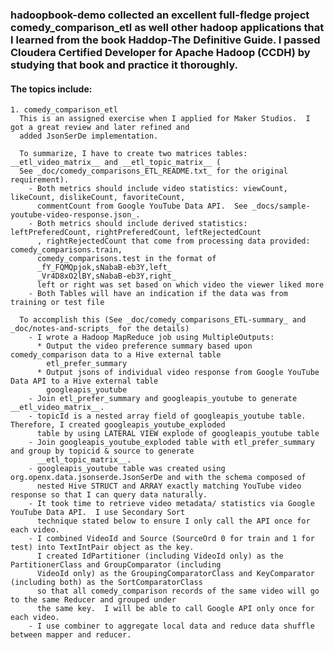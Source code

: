 ### hadoopbook-demo collected an excellent full-fledge project comedy_comparison_etl as well other hadoop applications that I learned from the book Haddop-The Definitive Guide.  I passed Cloudera Certified Developer for Apache Hadoop (CCDH) by studying that book and practice it thoroughly.
#### The topics include:
    1. comedy_comparison_etl
      This is an assigned exercise when I applied for Maker Studios.  I got a great review and later refined and 
      added JsonSerDe implementation.  
       
      To summarize, I have to create two matrices tables: __etl_video_matrix__ and __etl_topic_matrix__ (
      See _doc/comedy_comparisons_ETL_README.txt_ for the original requirement). 
        - Both metrics should include video statistics: viewCount, likeCount, dislikeCount, favoriteCount, 
          commentCount from Google YouTube Data API.  See _docs/sample-youtube-video-response.json_.
        - Both metrics should include derived statistics: leftPreferedCount, rightPreferedCount, leftRejectedCount
          , rightRejectedCount that come from processing data provided: comedy_comparisons.train, 
          comedy_comparisons.test in the format of                    
          _fY_FQMQpjok,sNabaB-eb3Y,left_   
          _Vr4D8xO2lBY,sNabaB-eb3Y,right_     
          left or right was set based on which video the viewer liked more
        - Both Tables will have an indication if the data was from training or test file
        
      To accomplish this (See _doc/comedy_comparisons_ETL-summary_ and _doc/notes-and-scripts_ for the details)
        - I wrote a Hadoop MapReduce job using MultipleOutputs: 
          * Output the video preference summary based upon comedy_comparison data to a Hive external table 
            etl_prefer_summary
          * Output jsons of individual video response from Google YouTube Data API to a Hive external table
            googleapis_youtube
        - Join etl_prefer_summary and googleapis_youtube to generate __etl_video_matrix__.
        - topicId is a nested array field of googleapis_youtube table.  Therefore, I created googleapis_youtube_exploded
          table by using LATERAL VIEW explode of googleapis_youtube table
        - Join googleapis_youtube_exploded table with etl_prefer_summary and group by topicid & source to generate 
          __etl_topic_matrix__.           
        - googleapis_youtube table was created using org.openx.data.jsonserde.JsonSerDe and with the schema composed of
          nested Hive STRUCT and ARRAY exactly matching YouTube video response so that I can query data naturally.     
        - It took time to retrieve video metadata/ statistics via Google YouTube Data API.  I use Secondary Sort 
          technique stated below to ensure I only call the API once for each video.
        - I combined VideoId and Source (SourceOrd 0 for train and 1 for test) into TextIntPair object as the key.   
          I created IdPartitioner (including VideoId only) as the PartitionerClass and GroupComparator (including 
          VideoId only) as the GroupingComparatorClass and KeyComparator (including both) as the SortComparatorClass
          so that all comedy_comparison records of the same video will go to the same Reducer and grouped under 
          the same key.  I will be able to call Google API only once for each video.
        - I use combiner to aggregate local data and reduce data shuffle between mapper and reducer.    
       
    